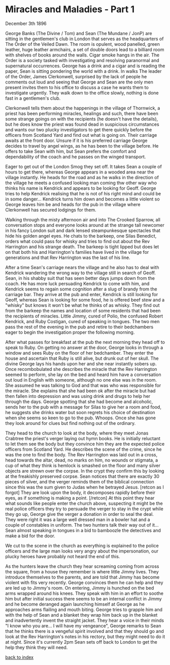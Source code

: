 # Miracles and Maladies - Part 1

December 3th 1896

George Banks (The Divine / Tom) and Sean (The Mundane / JonP) are sitting in the gentlemen's club in London that serves as the headquarters of The Order of the Veiled Dawn. The room is opulent, wood panelled, green leather, huge leather armchairs, a set of double doors lead to a billiard room with shelves of books around the walls. Cigar smoke hangs in the air. The Order is a society tasked with investigating and resolving paranormal and supernatural occurrences. George has a drink and a cigar and is reading the paper, Sean is sitting pondering the world with a drink. In walks The leader of the Order, James Clerkonwell, surprised by the lack of people he comments out loud and seeing that George and Sean are the only men present invites them to his office to discuss a case he wants them to investigate urgently. They walk down to the office slowly, nothing is done fast in a gentlemen's club.

Clerkonwell tells them about the happenings in the village of Thornwick, a priest has been performing miracles, healings and such, there have been some strange goings on with the recipients (he doesn't have the details), but he does know the priest was found dead in suspicious circumstances and wants our two plucky investigators to get there quickly before the officers from Scotland Yard and find out what is going on. Their carriage awaits at the front door. Unsure if it is his preferred carriage George decides to travel by angel wings, as he has been to the village before. He offers to take Sean with him, but Sean prefers the comfort and dependability of the coach and he passes on the winged transport.

Eager to get out of the London Smog they set off. It takes Sean a couple of hours to get there, whereas George appears in a wooded area near the village instantly. He heads for the road and as he walks in the direction of the village he meets a confused looking man coming thw other way who thinks his name is Kendrick and appears to be looking for Geoff. George tries to help Kendrick realising that he is not of his right mind and could be in some danger... Kendrick turns him down and becomes a little violent so George leaves him be and heads for the pub in the village where Clerkonwell has secured lodgings for them.

Walking through the misty afternoon air and into The Crooked Sparrow, all conversation stops and everyone looks around at the strange tall newcomer in his fancy London suit and dark lensed steampunkesque spectacles that hide his golden angel eyes. He chats to the barkeep, one Silas Benedict, orders what could pass for whisky and tries to find out about the Rev Harrington and his strange death. The barkeep is tight lipped but does let on that both his and Harrington's families have lived in the village for generations and that Rev Harrington was the last of his line.

After a time Sean's carriage nears the village and he also has to deal with Kendrick wandering the wrong way to the village still in search of Geoff. Sean, in his shabby suit that has seen better days jumps down from the coach. He has more luck persuading Kendrick to come with him, and Kendrick seems to regain some cognition after a slug of brandy from the carriage bar. They arrive at the pub and enter, Kendrick is still looking for Geoff, whereas Sean is looking for some food, he is offered beef stew and a "whisky" but knows it won't be what he thinks of as whisky. They find out from the barkeep the names and location of some residents that had been the recipients of miracles. Little Jimmy, cured of Polio, the confused Robert Kendrick, and Ruby Costigan, cured of speaking in tongues. The two men pass the rest of the evening in the pub and retire to their bedchambers eager to begin the investigation proper the following morning.

After what passes for breakfast at the pub the next morning they head off to speak to Ruby. On getting no answer at the door, George looks in through a window and sees Ruby on the floor of her bedchamber. They enter the house and ascertain that Ruby is still alive, but drunk out of her skull. The divine George lays his hands upon her and she near instantly sobers up. Once recombobulated she describes the miracle that the Rev Harrington seemed to perform, she lay on the bed and heard him have a conversation out loud in English with someone, although no one else was in the room. She assumed he was talking to God and that was who was responsible for the miracle. She explains that she had been ok after the miracle but had then fallen into depression and was using drink and drugs to help her through the days. George spotting that she had become and alcoholic, sends her to the pub with a message for Silas to give her a room and food, he suggests she drinks water but soon regrets his choice of destination when she seems so keen to go to the pub. Whoops. Once she has gone they look around for clues but find nothing out of the ordinary.

They head to the church to look at the body, where they meet Jonas Crabtree the priest's verger laying out hymn books. He is initially reluctant to let them see the body but they convince him they are the expected police officers from Scotland Yard. He describes the scene of the crime, since he was the one to find the body. The Rev Harrington was laid out in a cross, head towards the altar, dead, no marks on him, no wounds or stigmata, a cup of what they think is hemlock is smashed on the floor and many silver objects are strewn over the corpse. In the crypt they confirm this by looking at the freakishly preserved corpse. Sean notices that there are exactly 30 pieces of silver, and the verger reminds them of the biblical connection since this was the sum given to Judas when he betrayed Jesus. [retcon as I forgot] They are look upon the body, it decomposes rapidly before their eyes, as if something is making a point. [/retcon] At this point they hear what sounds like people enter the church above, suspecting it might be the real police officers they try to persuade the verger to stay in the crypt while they go up, George give the verger a donation in order to seal the deal. They were right it was a large well dressed man in a bowler hat and a couple of constables in uniform. The two hunters talk their way out of it... Sean almost speaking in tongues in a bid to bamboozle the detectives and make a bid for the door.

We cut to the scene in the church as everything is explained to the police officers and the large man looks very angry about the impersonation, our plucky heroes have probably not heard the end of this.

As the hunters leave the church they hear screaming coming from across the square, from a house they remember is where little Jimmy lives. They introduce themselves to the parents, and are told that Jimmy has become violent with fits very recently. George convinces them he can help and they are led up to Jimmy's room. On entering, Jimmy is hunched on the bed arms wrapped around his knees. They speak with him in an effort to soothe him but after initial success there seems to be an internal conflict in Jimmy and he become deranged again launching himself at George as he approaches arms flailing and mouth biting. George tries to grapple him and with the help of Sean and a blanket they wrap him back up in the blanket and inadvertently invent the straight jacket. They hear a voice in their minds "I know who you are... I will have my vengeance", George remarks to Sean that he thinks there is a vengeful spirit involved and that they should go and look at the Rev Harrington's notes in his rectory, but they might need to do it at night. Since it's currently 2pm Sean sets off back to London to get the help they think they will need.

[back to index](index)
